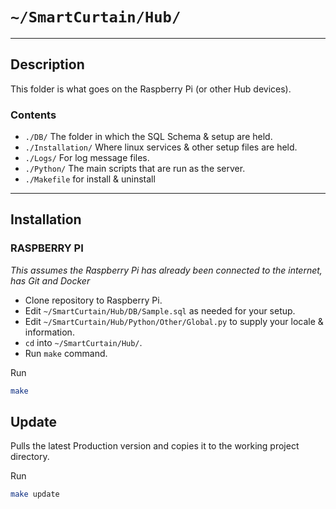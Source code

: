# `~/SmartCurtain/Hub/`

---

## Description
This folder is what goes on the Raspberry Pi (or other Hub devices).

### Contents
- `./DB/` The folder in which the SQL Schema & setup are held.
- `./Installation/` Where linux services & other setup files are held.
- `./Logs/` For log message files.
- `./Python/` The main scripts that are run as the server.
- `./Makefile` for install & uninstall

---


## Installation

### RASPBERRY PI
*This assumes the Raspberry Pi has already been connected to the internet, has Git and Docker*
- Clone repository to Raspberry Pi.
- Edit `~/SmartCurtain/Hub/DB/Sample.sql` as needed for your setup.
- Edit `~/SmartCurtain/Hub/Python/Other/Global.py` to supply your locale & information.
- `cd` into `~/SmartCurtain/Hub/`.
- Run `make` command.

Run 
```bash
make
```

## Update

Pulls the latest Production version and copies it to the working project directory.

Run
```bash
make update
```
